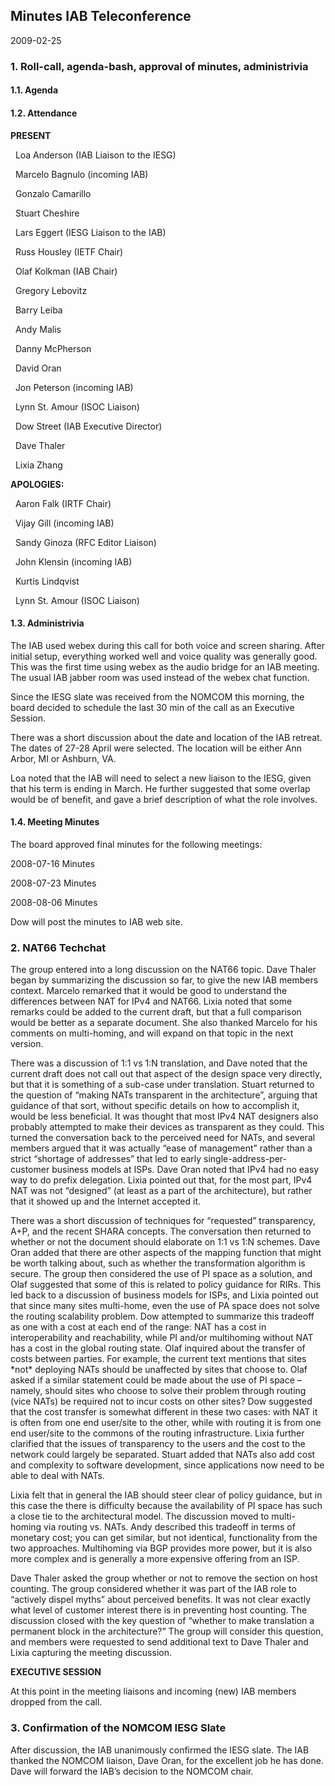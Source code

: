 
Minutes IAB Teleconference
--------------------------


2009-02-25


### 1. Roll-call, agenda-bash, approval of minutes, administrivia


#### 1.1. Agenda


#### 1.2. Attendance


**PRESENT**  

  Loa Anderson (IAB Liaison to the IESG)  

  Marcelo Bagnulo (incoming IAB)  

  Gonzalo Camarillo  

  Stuart Cheshire  

  Lars Eggert (IESG Liaison to the IAB)  

  Russ Housley (IETF Chair)  

  Olaf Kolkman (IAB Chair)  

  Gregory Lebovitz  

  Barry Leiba  

  Andy Malis  

  Danny McPherson  

  David Oran  

  Jon Peterson (incoming IAB)  

  Lynn St. Amour (ISOC Liaison)  

  Dow Street (IAB Executive Director)  

  Dave Thaler  

  Lixia Zhang  

**APOLOGIES:**  

  Aaron Falk (IRTF Chair)  

  Vijay Gill (incoming IAB)  

  Sandy Ginoza (RFC Editor Liaison)  

  John Klensin (incoming IAB)  

  Kurtis Lindqvist  

  Lynn St. Amour (ISOC Liaison)


#### 1.3. Administrivia


The IAB used webex during this call for both voice and screen sharing. After initial setup, everything worked well and voice quality was generally good. This was the first time using webex as the audio bridge for an IAB meeting. The usual IAB jabber room was used instead of the webex chat function.


Since the IESG slate was received from the NOMCOM this morning, the board decided to schedule the last 30 min of the call as an Executive Session.


There was a short discussion about the date and location of the IAB retreat. The dates of 27-28 April were selected. The location will be either Ann Arbor, MI or Ashburn, VA.


Loa noted that the IAB will need to select a new liaison to the IESG, given that his term is ending in March. He further suggested that some overlap would be of benefit, and gave a brief description of what the role involves.


#### 1.4. Meeting Minutes


The board approved final minutes for the following meetings:


2008-07-16 Minutes  

2008-07-23 Minutes  

2008-08-06 Minutes


Dow will post the minutes to IAB web site.


### 2. NAT66 Techchat


The group entered into a long discussion on the NAT66 topic. Dave Thaler began by summarizing the discussion so far, to give the new IAB members context. Marcelo remarked that it would be good to understand the differences between NAT for IPv4 and NAT66. Lixia noted that some remarks could be added to the current draft, but that a full comparison would be better as a separate document. She also thanked Marcelo for his comments on multi-homing, and will expand on that topic in the next version.


There was a discussion of 1:1 vs 1:N translation, and Dave noted that the current draft does not call out that aspect of the design space very directly, but that it is something of a sub-case under translation. Stuart returned to the question of “making NATs transparent in the architecture”, arguing that guidance of that sort, without specific details on how to accomplish it, would be less beneficial. It was thought that most IPv4 NAT designers also probably attempted to make their devices as transparent as they could. This turned the conversation back to the perceived need for NATs, and several members argued that it was actually “ease of management” rather than a strict “shortage of addresses” that led to early single-address-per-customer business models at ISPs. Dave Oran noted that IPv4 had no easy way to do prefix delegation. Lixia pointed out that, for the most part, IPv4 NAT was not “designed” (at least as a part of the architecture), but rather that it showed up and the Internet accepted it.


There was a short discussion of techniques for “requested” transparency, A+P, and the recent SHARA concepts. The conversation then returned to whether or not the document should elaborate on 1:1 vs 1:N schemes. Dave Oran added that there are other aspects of the mapping function that might be worth talking about, such as whether the transformation algorithm is secure. The group then considered the use of PI space as a solution, and Olaf suggested that some of this is related to policy guidance for RIRs. This led back to a discussion of business models for ISPs, and Lixia pointed out that since many sites multi-home, even the use of PA space does not solve the routing scalability problem. Dow attempted to summarize this tradeoff as one with a cost at each end of the range: NAT has a cost in interoperability and reachability, while PI and/or multihoming without NAT has a cost in the global routing state. Olaf inquired about the transfer of costs between parties. For example, the current text mentions that sites \*not\* deploying NATs should be unaffected by sites that choose to. Olaf asked if a similar statement could be made about the use of PI space – namely, should sites who choose to solve their problem through routing (vice NATs) be required not to incur costs on other sites? Dow suggested that the cost transfer is somewhat different in these two cases: with NAT it is often from one end user/site to the other, while with routing it is from one end user/site to the commons of the routing infrastructure. Lixia further clarified that the issues of transparency to the users and the cost to the network could largely be separated. Stuart added that NATs also add cost and complexity to software development, since applications now need to be able to deal with NATs.


Lixia felt that in general the IAB should steer clear of policy guidance, but in this case the there is difficulty because the availability of PI space has such a close tie to the architectural model. The discussion moved to multi-homing via routing vs. NATs. Andy described this tradeoff in terms of monetary cost; you can get similar, but not identical, functionality from the two approaches. Multihoming via BGP provides more power, but it is also more complex and is generally a more expensive offering from an ISP.


Dave Thaler asked the group whether or not to remove the section on host counting. The group considered whether it was part of the IAB role to “actively dispel myths” about perceived benefits. It was not clear exactly what level of customer interest there is in preventing host counting. The discussion closed with the key question of “whether to make translation a permanent block in the architecture?” The group will consider this question, and members were requested to send additional text to Dave Thaler and Lixia capturing the meeting discussion.


**EXECUTIVE SESSION**


At this point in the meeting liaisons and incoming (new) IAB members dropped from the call.


### 3. Confirmation of the NOMCOM IESG Slate


After discussion, the IAB unanimously confirmed the IESG slate. The IAB thanked the NOMCOM liaison, Dave Oran, for the excellent job he has done. Dave will forward the IAB’s decision to the NOMCOM chair.


